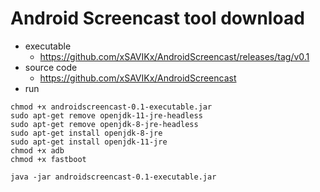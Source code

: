 
# Android Screencast tool download
- executable
  - https://github.com/xSAVIKx/AndroidScreencast/releases/tag/v0.1
- source code
  - https://github.com/xSAVIKx/AndroidScreencast
- run
```
chmod +x androidscreencast-0.1-executable.jar 
sudo apt-get remove openjdk-11-jre-headless
sudo apt-get remove openjdk-8-jre-headless
sudo apt-get install openjdk-8-jre
sudo apt-get install openjdk-11-jre
chmod +x adb 
chmod +x fastboot 

java -jar androidscreencast-0.1-executable.jar 
```

